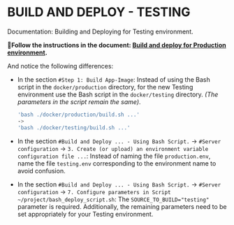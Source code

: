 # BUILD AND DEPLOY - TESTING

Documentation: Building and Deploying for Testing environment.

**📝Follow the instructions in the document: [Build and deploy for Production environment](./PRODUCTION.md).**

And notice the following differences:

- In the section `#Step 1: Build App-Image`: 
  Instead of using the Bash script in the `docker/production` directory, for the new Testing environment use the Bash script in the `docker/testing` directory. 
  _(The parameters in the script remain the same)_.
   ```bash
   'bash ./docker/production/build.sh ...'
   ->
   'bash ./docker/testing/build.sh ...'
   ```

- In the section `#Build and Deploy ... - Using Bash Script.` -> `#Server configuration` -> `3. Create (or upload) an environment variable configuration file ...`: 
  Instead of naming the file `production.env`, name the file `testing.env` corresponding to the environment name to avoid confusion.


- In the section `#Build and Deploy ... - Using Bash Script.` -> `#Server configuration` -> `7. Configure parameters in Script ~/project/bash_deploy_script.sh`: 
  The `SOURCE_TO_BUILD="testing"` parameter is required.
  Additionally, the remaining parameters need to be set appropriately for your Testing environment.
